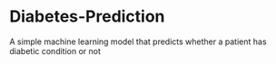 # Diabetes-Prediction
A simple machine learning model that predicts whether a patient has diabetic condition or not
